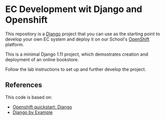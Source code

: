 # EC Development wit Django and Openshift 

This repository is a [Django](http://www.djangoproject.com) project that you can use as the starting point to develop your own EC system and deploy it on our School's [OpenShift](https://openshift.cs.cf.ac.uk) platform. 

This is a minimal Django 1.11 project, which demostrates creation and deployment of an online bookstore. 

Follow the lab instructions to set up and further develop the project.


## References

This code is based on:

- [Openshift quickstart: Django](https://github.com/sclorg/django-ex)
- [Django by Example](https://github.com/guinslym/django-by-example-book)
